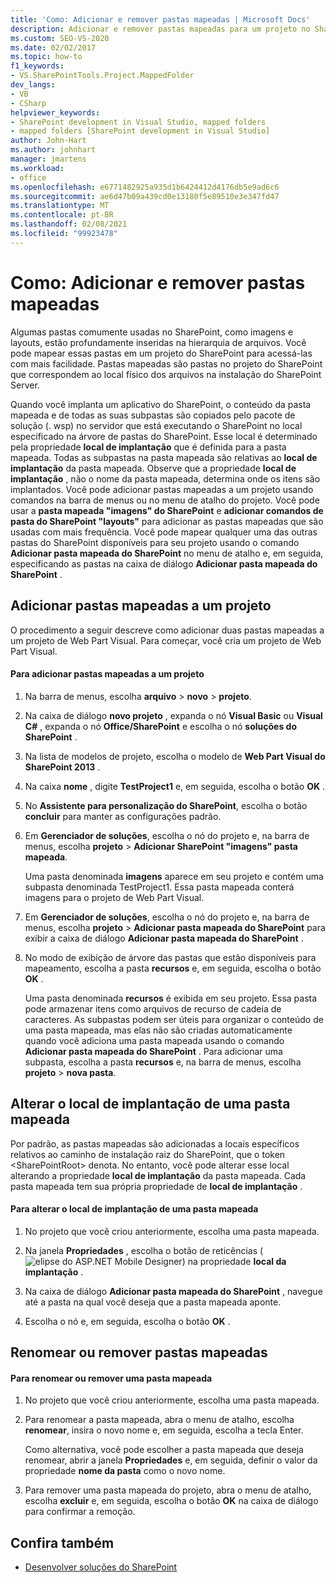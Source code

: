 ```yaml
---
title: 'Como: Adicionar e remover pastas mapeadas | Microsoft Docs'
description: Adicionar e remover pastas mapeadas para um projeto no SharePoint.  Alterar o local de implantação de uma pasta mapeada. Renomear ou remover pastas mapeadas.
ms.custom: SEO-VS-2020
ms.date: 02/02/2017
ms.topic: how-to
f1_keywords:
- VS.SharePointTools.Project.MappedFolder
dev_langs:
- VB
- CSharp
helpviewer_keywords:
- SharePoint development in Visual Studio, mapped folders
- mapped folders [SharePoint development in Visual Studio]
author: John-Hart
ms.author: johnhart
manager: jmartens
ms.workload:
- office
ms.openlocfilehash: e6771482925a935d1b6424412d4176db5e9ad6c6
ms.sourcegitcommit: ae6d47b09a439cd0e13180f5e89510e3e347fd47
ms.translationtype: MT
ms.contentlocale: pt-BR
ms.lasthandoff: 02/08/2021
ms.locfileid: "99923478"
---
```

# <a name="how-to-add-and-remove-mapped-folders"></a>Como: Adicionar e remover pastas mapeadas
  Algumas pastas comumente usadas no SharePoint, como imagens e layouts, estão profundamente inseridas na hierarquia de arquivos. Você pode mapear essas pastas em um projeto do SharePoint para acessá-las com mais facilidade. Pastas mapeadas são pastas no projeto do SharePoint que correspondem ao local físico dos arquivos na instalação do SharePoint Server.

 Quando você implanta um aplicativo do SharePoint, o conteúdo da pasta mapeada e de todas as suas subpastas são copiados pelo pacote de solução (. wsp) no servidor que está executando o SharePoint no local especificado na árvore de pastas do SharePoint. Esse local é determinado pela propriedade **local de implantação** que é definida para a pasta mapeada. Todas as subpastas na pasta mapeada são relativas ao **local de implantação** da pasta mapeada. Observe que a propriedade **local de implantação** , não o nome da pasta mapeada, determina onde os itens são implantados.
Você pode adicionar pastas mapeadas a um projeto usando comandos na barra de menus ou no menu de atalho do projeto. Você pode usar a **pasta mapeada "imagens" do SharePoint** e **adicionar comandos de pasta do SharePoint "layouts"** para adicionar as pastas mapeadas que são usadas com mais frequência. Você pode mapear qualquer uma das outras pastas do SharePoint disponíveis para seu projeto usando o comando **Adicionar pasta mapeada do SharePoint** no menu de atalho e, em seguida, especificando as pastas na caixa de diálogo **Adicionar pasta mapeada do SharePoint** .

## <a name="add-mapped-folders-to-a-project"></a>Adicionar pastas mapeadas a um projeto
 O procedimento a seguir descreve como adicionar duas pastas mapeadas a um projeto de Web Part Visual. Para começar, você cria um projeto de Web Part Visual.

#### <a name="to-add-mapped-folders-to-a-project"></a>Para adicionar pastas mapeadas a um projeto

1. Na barra de menus, escolha **arquivo**  >  **novo**  >  **projeto**.

2. Na caixa de diálogo **novo projeto** , expanda o nó **Visual Basic** ou **Visual C#** , expanda o nó **Office/SharePoint** e escolha o nó **soluções do SharePoint** .

3. Na lista de modelos de projeto, escolha o modelo de **Web Part Visual do SharePoint 2013** .

4. Na caixa **nome** , digite **TestProject1** e, em seguida, escolha o botão **OK** .

5. No **Assistente para personalização do SharePoint**, escolha o botão **concluir** para manter as configurações padrão.

6. Em **Gerenciador de soluções**, escolha o nó do projeto e, na barra de menus, escolha **projeto**  >  **Adicionar SharePoint "imagens" pasta mapeada**.

     Uma pasta denominada **imagens** aparece em seu projeto e contém uma subpasta denominada TestProject1. Essa pasta mapeada conterá imagens para o projeto de Web Part Visual.

7. Em **Gerenciador de soluções**, escolha o nó do projeto e, na barra de menus, escolha **projeto**  >  **Adicionar pasta mapeada do SharePoint** para exibir a caixa de diálogo **Adicionar pasta mapeada do SharePoint** .

8. No modo de exibição de árvore das pastas que estão disponíveis para mapeamento, escolha a pasta **recursos** e, em seguida, escolha o botão **OK** .

     Uma pasta denominada **recursos** é exibida em seu projeto. Essa pasta pode armazenar itens como arquivos de recurso de cadeia de caracteres. As subpastas podem ser úteis para organizar o conteúdo de uma pasta mapeada, mas elas não são criadas automaticamente quando você adiciona uma pasta mapeada usando o comando **Adicionar pasta mapeada do SharePoint** . Para adicionar uma subpasta, escolha a pasta **recursos** e, na barra de menus, escolha **projeto**  >  **nova pasta**.

## <a name="change-the-deployment-location-of-a-mapped-folder"></a>Alterar o local de implantação de uma pasta mapeada
 Por padrão, as pastas mapeadas são adicionadas a locais específicos relativos ao caminho de instalação raiz do SharePoint, que o token \<SharePointRoot> denota. No entanto, você pode alterar esse local alterando a propriedade **local de implantação** da pasta mapeada. Cada pasta mapeada tem sua própria propriedade de **local de implantação** .

#### <a name="to-change-the-deployment-location-of-a-mapped-folder"></a>Para alterar o local de implantação de uma pasta mapeada

1. No projeto que você criou anteriormente, escolha uma pasta mapeada.

2. Na janela **Propriedades** , escolha o botão de reticências (![elipse do ASP.NET Mobile Designer](../sharepoint/media/mwellipsis.gif "Elipse do designer móvel ASP.NET")) na propriedade **local da implantação** .

3. Na caixa de diálogo **Adicionar pasta mapeada do SharePoint** , navegue até a pasta na qual você deseja que a pasta mapeada aponte.

4. Escolha o nó e, em seguida, escolha o botão **OK** .

## <a name="rename-or-remove-mapped-folders"></a>Renomear ou remover pastas mapeadas

#### <a name="to-rename-or-remove-a-mapped-folder"></a>Para renomear ou remover uma pasta mapeada

1. No projeto que você criou anteriormente, escolha uma pasta mapeada.

2. Para renomear a pasta mapeada, abra o menu de atalho, escolha **renomear**, insira o novo nome e, em seguida, escolha a tecla Enter.

     Como alternativa, você pode escolher a pasta mapeada que deseja renomear, abrir a janela **Propriedades** e, em seguida, definir o valor da propriedade **nome da pasta** como o novo nome.

3. Para remover uma pasta mapeada do projeto, abra o menu de atalho, escolha **excluir** e, em seguida, escolha o botão **OK** na caixa de diálogo para confirmar a remoção.

## <a name="see-also"></a>Confira também
- [Desenvolver soluções do SharePoint](../sharepoint/developing-sharepoint-solutions.md)
